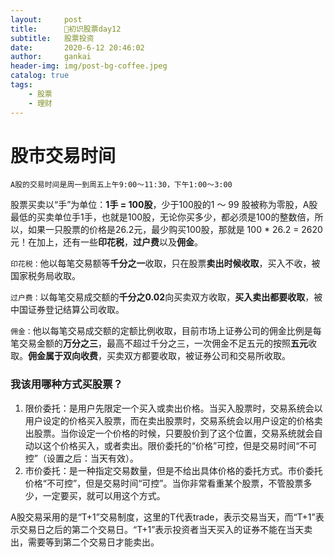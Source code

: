 ```yaml
---
layout:     post
title:      🌟初识股票day12
subtitle:   股票投资
date:       2020-6-12 20:46:02
author:     gankai
header-img: img/post-bg-coffee.jpeg
catalog: true
tags:
    - 股票
    - 理财
---
```


# 股市交易时间

`A股的交易时间是周一到周五上午9:00～11:30，下午1:00～3:00`

股票买卖以“手”为单位：**1手 = 100股**，少于100股的1 ～ 99 股被称为零股，A股最低的买卖单位手1手，也就是100股，无论你买多少，都必须是100的整数倍，所以，如果一只股票的价格是26.2元，最少购买100股，那就是 100 * 26.2  = 2620 元！在加上，还有一些**印花税**，**过户费**以及**佣金**。

`印花税：`他以每笔交易额等**千分之一**收取，只在股票**卖出时候收取**，买入不收，被国家税务局收取。

`过户费：`以每笔交易成交额的**千分之0.02**向买卖双方收取，**买入卖出都要收取**，被中国证券登记结算公司收取。

`佣金：`他以每笔交易成交额的定额比例收取，目前市场上证券公司的佣金比例是每笔交易金额的**万分之三**，最高不超过千分之三，一次佣金不足五元的按照**五元**收取。**佣金属于双向收费**，买卖双方都要收取，被证券公司和交易所收取。

### 我该用哪种方式买股票？

1. 限价委托：是用户先限定一个买入或卖出价格。当买入股票时，交易系统会以用户设定的价格买入股票，而在卖出股票时，交易系统会以用户设定的价格卖出股票。当你设定一个价格的时候，只要股价到了这个位置，交易系统就会自动以这个价格买入，或者卖出。限价委托的“价格”可控，但是交易时间“不可控”（设置之后：当天有效）。
2. 市价委托：是一种指定交易数量，但是不给出具体价格的委托方式。市价委托价格“不可控”，但是交易时间“可控”。当你非常看重某个股票，不管股票多少，一定要买，就可以用这个方式。

A股交易采用的是“T+1”交易制度，这里的T代表trade，表示交易当天，而“T+1”表示交易日之后的第二个交易日。“T+1”表示投资者当天买入的证券不能在当天卖出，需要等到第二个交易日才能卖出。

